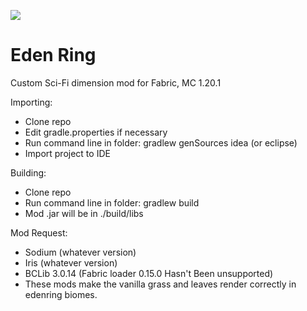 [![](https://jitpack.io/v/paulevsGitch/EdenRing.svg)](https://jitpack.io/#paulevsGitch/EdenRing)

# Eden Ring

Custom Sci-Fi dimension mod for Fabric, MC 1.20.1

Importing:

* Clone repo
* Edit gradle.properties if necessary
* Run command line in folder: gradlew genSources idea (or eclipse)
* Import project to IDE

Building:

* Clone repo
* Run command line in folder: gradlew build
* Mod .jar will be in ./build/libs

Mod Request:
* Sodium (whatever version)
* Iris (whatever version)
* BCLib 3.0.14 (Fabric loader 0.15.0 Hasn't Been unsupported)
* These mods make the vanilla grass and leaves render correctly in edenring biomes.

